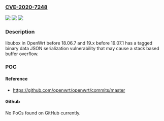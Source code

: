 ### [CVE-2020-7248](https://cve.mitre.org/cgi-bin/cvename.cgi?name=CVE-2020-7248)
![](https://img.shields.io/static/v1?label=Product&message=n%2Fa&color=blue)
![](https://img.shields.io/static/v1?label=Version&message=n%2Fa&color=blue)
![](https://img.shields.io/static/v1?label=Vulnerability&message=n%2Fa&color=brighgreen)

### Description

libubox in OpenWrt before 18.06.7 and 19.x before 19.07.1 has a tagged binary data JSON serialization vulnerability that may cause a stack based buffer overflow.

### POC

#### Reference
- https://github.com/openwrt/openwrt/commits/master

#### Github
No PoCs found on GitHub currently.


